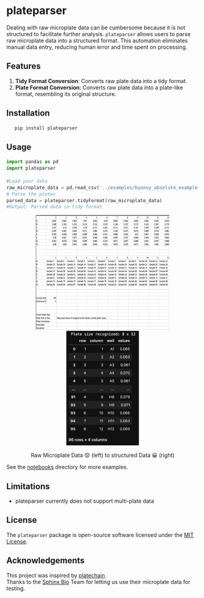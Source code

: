 # plateparser

Dealing with raw microplate data can be cumbersome because it is not structured to facilitate further analysis. `plateparser` allows users to parse raw microplate data into a structured format. This automation eliminates manual data entry, reducing human error and time spent on processing.

## Features

1. **Tidy Format Conversion**: Converts raw plate data into a tidy format.
2. **Plate Format Conversion**: Converts raw plate data into a plate-like format, resembling its original structure.

## Installation

```bash
   pip install plateparser
```

## Usage

```python
import pandas as pd
import plateparser

#Load your data
raw_microplate_data = pd.read_csv('../examples/byonoy_absolute_example.csv')
# Parse the plates
parsed_data = plateparser.tidyFormat(raw_microplate_data)
#Output: Parsed data in tidy format
```

<p align="center">
    <img src="examples/raw_data_example.png?raw=true" style="width: 350px; height: 300px" hspace="30"/>
    <img src="examples/parsed_data_example.png?raw=true" style= "height: 300px" hspace="30" />
    <p align="center" style="text-align: center;">
        Raw Microplate Data 😟 (left) to structured Data 😀 (right)
    </p>
</p>

See the [notebooks](./notebooks/tidyFormat.ipynb) directory for more examples.

## Limitations

- plateparser currently does not support multi-plate data

## License

The `plateparser` package is open-source software licensed under the [MIT License](LICENSE).

## Acknowledgements

This project was inspired by [platechain](https://github.com/sphinxbio/platechain). </br>
Thanks to the [Sphinx Bio](https://www.sphinxbio.com) Team for letting us use their microplate data for testing.
